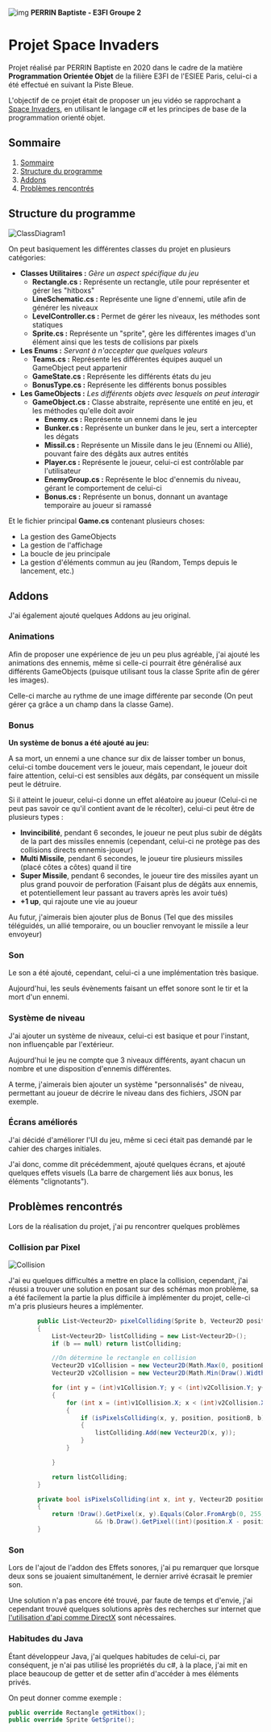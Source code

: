  ![img](https://media.discordapp.net/attachments/770353335009804328/780369565808328704/esiee.png)																																													**PERRIN Baptiste - E3FI Groupe 2**

# Projet Space Invaders

Projet réalisé par PERRIN Baptiste en 2020 dans le cadre de la matière **Programmation Orientée Objet** de la filière E3FI de l'ESIEE Paris, celui-ci a été effectué en suivant la Piste Bleue.


L'objectif de ce projet était de proposer un jeu vidéo se rapprochant a <u>Space Invaders</u>, en utilisant le langage c# et les principes de base de la programmation orienté objet.



## Sommaire

1. [Sommaire](#Sommaire)
2. [Structure du programme](#structure-du-programme)
3. [Addons](#Addons)
4. [Problèmes rencontrés](#problèmes-rencontrés)



## Structure du programme

![ClassDiagram1](Images\ClassDiagram1.png)

On peut basiquement les différentes classes du projet en plusieurs catégories:

- **Classes Utilitaires :** *Gère un aspect spécifique du jeu*
  - **Rectangle.cs :** Représente un rectangle, utile pour représenter et gérer les "hitboxs"
  - **LineSchematic.cs :** Représente une ligne d'ennemi, utile afin de générer les niveaux
  - **LevelController.cs :** Permet de gérer les niveaux, les méthodes sont statiques
  - **Sprite.cs :** Représente un "sprite", gère les différentes images d'un élément ainsi que les tests de collisions par pixels
- **Les Enums :** *Servant à n'accepter que quelques valeurs*
  - **Teams.cs :** Représente les différentes équipes auquel un GameObject peut appartenir
  - **GameState.cs :** Représente les différents états du jeu
  - **BonusType.cs :** Représente les différents bonus possibles
- **Les GameObjects :** *Les différents objets avec lesquels on peut interagir*
  - **GameObject.cs :** Classe abstraite, représente une entité en jeu, et les méthodes qu'elle doit avoir
    - **Enemy.cs :** Représente un ennemi dans le jeu
    - **Bunker.cs :** Représente un bunker dans le jeu, sert a intercepter les dégats
    - **Missil.cs :** Représente un Missile dans le jeu (Ennemi ou Allié), pouvant faire des dégâts aux autres entités
    - **Player.cs :** Représente le joueur, celui-ci est contrôlable par l'utilisateur
    - **EnemyGroup.cs :** Représente le bloc d'ennemis du niveau, gérant le comportement de celui-ci
    - **Bonus.cs :** Représente un bonus, donnant un avantage temporaire au joueur si ramassé



Et le fichier principal **Game.cs** contenant plusieurs choses:

- La gestion des GameObjects
- La gestion de l'affichage
- La boucle de jeu principale
- La gestion d'éléments commun au jeu (Random, Temps depuis le lancement, etc.)



## Addons

J'ai également ajouté quelques Addons au jeu original.

### Animations

Afin de proposer une expérience de jeu un peu plus agréable, j'ai ajouté les animations des ennemis, même si celle-ci pourrait être généralisé aux différents GameObjects (puisque utilisant tous la classe Sprite afin de gérer les images).

Celle-ci marche au rythme de une image différente par seconde (On peut gérer ça grâce a un champ dans la classe Game).

### Bonus

**Un système de bonus a été ajouté au jeu:**

A sa mort, un ennemi a une chance sur dix de laisser tomber un bonus, celui-ci tombe doucement vers le joueur, mais cependant, le joueur doit faire attention, celui-ci est sensibles aux dégâts, par conséquent un missile peut le détruire.

Si il atteint le joueur, celui-ci donne un effet aléatoire au joueur (Celui-ci ne peut pas savoir ce qu'il contient avant de le récolter), celui-ci peut être de plusieurs types :

- **Invincibilité**, pendant 6 secondes, le joueur ne peut plus subir de dégâts de la part des missiles ennemis (cependant, celui-ci ne protège pas des collisions directs ennemis-joueur)
- **Multi Missile**, pendant 6 secondes, le joueur tire plusieurs missiles (placé côtes a côtes) quand il tire
- **Super Missile**, pendant 6 secondes, le joueur tire des missiles ayant un plus grand pouvoir de perforation (Faisant plus de dégâts aux ennemis, et potentiellement leur passant au travers après les avoir tués)
- **+1 up**, qui rajoute une vie au joueur

Au futur, j'aimerais bien ajouter plus de Bonus (Tel que des missiles téléguidés, un allié temporaire, ou un bouclier renvoyant le missile a leur envoyeur)

### Son

Le son a été ajouté, cependant, celui-ci a une implémentation très basique.

Aujourd'hui, les seuls évènements faisant un effet sonore sont le tir et la mort d'un ennemi.

### Système de niveau

J'ai ajouter un système de niveaux, celui-ci est basique et pour l'instant, non influençable par l'extérieur.

Aujourd'hui le jeu ne compte que 3 niveaux différents, ayant chacun un nombre et une disposition d'ennemis différentes.

A terme, j'aimerais bien ajouter un système "personnalisés" de niveau, permettant au joueur de décrire le niveau dans des fichiers, JSON par exemple.

### Écrans améliorés

J'ai décidé d'améliorer l'UI du jeu, même si ceci était pas demandé par le cahier des charges initiales.

J'ai donc, comme dit précédemment, ajouté quelques écrans, et ajouté quelques effets visuels (La barre de chargement liés aux bonus, les éléments "clignotants").



## Problèmes rencontrés

Lors de la réalisation du projet, j'ai pu rencontrer quelques problèmes

### Collision par Pixel

![Collision](C:\Users\bapti\source\repos\SpaceInvader\Images\Collision.png)

J'ai eu quelques difficultés a mettre en place la collision, cependant, j'ai réussi a trouver une solution en posant sur des schémas mon problème, sa a été facilement la partie la plus difficile à implémenter du projet, celle-ci m'a pris plusieurs heures a implémenter.

```cs
        public List<Vecteur2D> pixelColliding(Sprite b, Vecteur2D position, Vecteur2D positionB)
        {
            List<Vecteur2D> listColliding = new List<Vecteur2D>();
            if (b == null) return listColliding;

            //On détermine le rectangle en collision
            Vecteur2D v1Collision = new Vecteur2D(Math.Max(0, positionB.X - position.X), Math.Max(0, positionB.Y - position.Y));
            Vecteur2D v2Collision = new Vecteur2D(Math.Min(Draw().Width, positionB.X + b.Draw().Width - position.X), Math.Min(Draw().Height, positionB.Y + b.Draw().Height - position.Y));

            for (int y = (int)v1Collision.Y; y < (int)v2Collision.Y; y++)
            {
                for (int x = (int)v1Collision.X; x < (int)v2Collision.X; x++)
                {
                    if (isPixelsColliding(x, y, position, positionB, b))
                    {
                        listColliding.Add(new Vecteur2D(x, y));
                    }
                }

            }

            return listColliding;
        }

        private bool isPixelsColliding(int x, int y, Vecteur2D position, Vecteur2D positionB, Sprite b)
        {
            return !Draw().GetPixel(x, y).Equals(Color.FromArgb(0, 255, 255, 255))
                        && !b.Draw().GetPixel((int)(position.X - positionB.X + x), (int)(position.Y - positionB.Y + y)).Equals(Color.FromArgb(0, 255, 255, 255));
        }
```

### Son

Lors de l'ajout de l'addon des Effets sonores, j'ai pu remarquer que lorsque deux sons se jouaient simultanément, le dernier arrivé écrasait le premier son.

Une solution n'a pas encore été trouvé, par faute de temps et d'envie, j'ai cependant trouvé quelques solutions après des recherches sur internet que [l'utilisation d'api comme DirectX](https://stackoverflow.com/questions/1285294/play-multiple-sounds-using-soundplayer) sont nécessaires.

### Habitudes du Java

Étant développeur Java, j'ai quelques habitudes de celui-ci, par conséquent, je n'ai pas utilisé les propriétés du c#, à la place, j'ai mit en place beaucoup de getter et de setter afin d'accéder à mes éléments privés.

On peut donner comme exemple :

```cs
public override Rectangle getHitbox();
public override Sprite GetSprite();
```